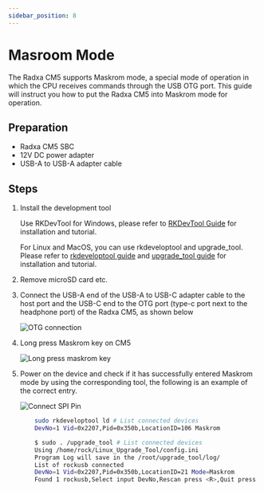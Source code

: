 ```yaml
---
sidebar_position: 8
---
```


# Masroom Mode

The Radxa CM5 supports Maskrom mode, a special mode of operation in which the CPU receives commands through the USB OTG port.
This guide will instruct you how to put the Radxa CM5 into Maskrom mode for operation.

## Preparation

- Radxa CM5 SBC
- 12V DC power adapter
- USB-A to USB-A adapter cable

## Steps

1. Install the development tool

   <Tabs queryString="host_os">
   <TabItem value="Windows">

   Use RKDevTool for Windows, please refer to [RKDevTool Guide](/general-tutorial/rksdk/rkdevtool) for installation and tutorial.

   </TabItem>
   <TabItem value="Linux_MacOS">

   For Linux and MacOS, you can use rkdeveloptool and upgrade_tool.  
   Please refer to [rkdeveloptool guide](/general-tutorial/rksdk/rkdeveloptool) and [upgrade_tool guide](../low-level-dev/upgrade-tool) for installation and tutorial.

   </TabItem>
   </Tabs>

2. Remove microSD card etc.

3. Connect the USB-A end of the USB-A to USB-C adapter cable to the host port and the USB-C end to the OTG port (type-c port next to the headphone port) of the Radxa CM5, as shown below

   ![OTG connection](/img/cm5/cm5io-otg-connect.webp)

4. Long press Maskrom key on CM5

   ![Long press maskrom key](/img/cm5/cm5-maskrom-key.webp)

5. Power on the device and check if it has successfully entered Maskrom mode by using the corresponding tool, the following is an example of the correct entry.

   <Tabs queryString="app">
   <TabItem value="RKDevTool">

   ![Connect SPI Pin](/img/configuration/rkdevtool-maskrom.webp)

   </TabItem>
   <TabItem value="rkdeveloptool">

   ```bash
       sudo rkdeveloptool ld # List connected devices
       DevNo=1 Vid=0x2207,Pid=0x350b,LocationID=106 Maskrom
   ```

   </TabItem>
   <TabItem value="upgrade_tool">

   ```bash
       $ sudo . /upgrade_tool # List connected devices
       Using /home/rock/Linux_Upgrade_Tool/config.ini
       Program Log will save in the /root/upgrade_tool/log/
       List of rockusb connected
       DevNo=1 Vid=0x2207,Pid=0x350b,LocationID=21 Mode=Maskrom
       Found 1 rockusb,Select input DevNo,Rescan press <R>,Quit press <Q>:
   ```

   </TabItem>
   </Tabs>

